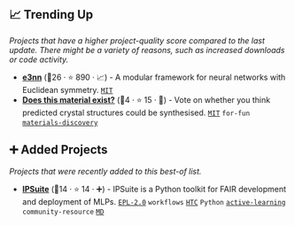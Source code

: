 ## 📈 Trending Up

_Projects that have a higher project-quality score compared to the last update. There might be a variety of reasons, such as increased downloads or code activity._

- <b><a href="https://github.com/e3nn/e3nn">e3nn</a></b> (🥇26 ·  ⭐ 890 · 📈) - A modular framework for neural networks with Euclidean symmetry. <code><a href="http://bit.ly/34MBwT8">MIT</a></code>
- <b><a href="https://thismaterialdoesnotexist.com/">Does this material exist?</a></b> (🥉4 ·  ⭐ 15 · 🐣) - Vote on whether you think predicted crystal structures could be synthesised. <code><a href="http://bit.ly/34MBwT8">MIT</a></code> <code>for-fun</code> <a href="https://www.psik2022.net/program/symposia#h.p_hM6hJbQD9dex"><code>materials-discovery</code></a>

## ➕ Added Projects

_Projects that were recently added to this best-of list._

- <b><a href="https://github.com/zincware/IPSuite">IPSuite</a></b> (🥈14 ·  ⭐ 14 · ➕) - IPSuite is a Python toolkit for FAIR development and deployment of MLPs. <code><a href="http://bit.ly/2M0xmjV">EPL-2.0</a></code> <code>workflows</code> <a href="https://en.wikipedia.org/wiki/High-throughput_computing"><code>HTC</code></a> <code>Python</code> <a href="https://en.wikipedia.org/wiki/Active_learning_(machine_learning)"><code>active-learning</code></a> <code>community-resource</code> <a href="https://en.wikipedia.org/wiki/Molecular_dynamics"><code>MD</code></a>


